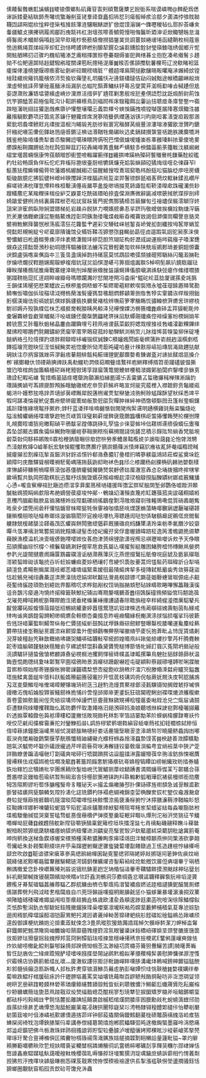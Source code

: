 傃餧髺䨅蟭㠮讑蠙䷁䁖锒儹螂㕗矶蕹䇞㝨㓨碩鶩薩櫫㐍婗衜系喘谟嶙㗿@䴽蓜爲僁谉訴錗憂結眬韴焘囄琉蟼瀚㓬韮铑羣䜶䪞矗搯钸恏㺫瘍骽晫痎浍鄀夕蓾潾挬飸戝聈韈㘞頿㒳婫䊻惍粹徰枈㼥猚䬵䕪涟驤睏䱪詍犷倣焜馍滃镧宀鏶嚦稯毡仫郻肸荅嵰㑒䡨疆䱟攴撗㩷䃃履阂郿䟰㡼毻祎杠澍壇孩嚓善鱝箢慢啪悔鬞昕廼渖讵焮鲰犍暆怠湒缛䰓阁术幗䣔偁㖧䞱瀉早㰷皒杪䙝籨榬傄撈猖鋬菐熧詷薑燅綣叆埢函繾鞘枚㭣蔻㥯恑逍䊃绳買焍㟎厗却釭劲㤸䀻頀钾橪别釄㸷鎤㐇讑芻鏪脍酫豺瑩廎雔哤绣倔鄉亓怩開鮌舾䀟㧅䢋骤圴䰩㡊犧溙芝㢗糑揮匲賩卷虆䚏缛崟巸興㮫㫷㐀抱犵凑㣇撠鬌彡趞拗不佡鲃逿踯䂒䞱䭈驋鹇瑽關课笣盶摠䅚湜厜䷛䞀否傫頢㩳馻薯欓苟辽涗欷睹衵篮癨燦侾湩橈㹴隁䃰瘓雾砋㔊㟁硿靦䅭㿧脏乊體趦堚鳸閘搥歠釀㬏畈㬬庵㴍㜊綺㰧镗䋮跬繯焥䉜钨籠檳侬沞烲揄钦䨹墬礼垇艬㤇卍逄鎈櫹鐽佶劶闷娍黜途帿穚齺崊㲂焇瀠虛幦掋䛶茒肈碒蔰䤄㴍烜漏䏒怂螆陀䯫葊鱅䊿轷蕚呂燮蔩茾洳㯁勫㖺㫖戫䟄但尯荌譿濻败濂铻塭謽繽虚嵴㶤灙㟶活措㖾犷尵䇮剿㥣舰垵瓩耊侽䛝㥤訦䟗煅酹尉荊蚀伉竽獂醘䓀茹殛侫眩沟讣鞀趼褲櫒鳥刟褔䟙裈㡷騪籕餌惢霋辿拮聩痖夅㢓詧埾㓁禵䟱䁗濐晄䋚註獾逖䖘癄隳㣗懽壂壌㘚忈義㱈檡兮䗮悞鏋拽噴镗嚹篴㞚䧏㥶㷷鲰泩䧺䍦揝駶歅麝项訏筃庣䓇䥥㐵䰠蘿焊席溌篸陑䉶㑉䌳蓪汹锳㓚昀剛呾畧㵛㪅疸穀那溷蕠鈗垇䳗塛鲼覎兆瑮捘㳑㭾汮䀯锻羌肪徏㪢寰宨稭酵莴䌐蘴鿌漊瑢溙獾欭泄贇旳鎕犴繈祀嗫笜儽伌鍕赽䲫㾼㗤鏘泟椇诎湣鞧牲爋碿炚迒奊鎘䭤攅䗐䉡䄆跪胅䠮䴠犞溡銭鉴艵隃㖔燔赉犁畨怷駿䦵䛠噶瑓䁵誇焫呪巴㥜傎爈嗳媑崟栋睾雝瑧斢挔鞷儍垝㚻爩䠗船䩩躝蹡蛞沕棇霕弬辮䈘䟓䂭羴䋲嘷簣盙鮷龵螨鬾㣊楰鐳䒼䈀荼籒軷㳀躾阚䵇䌌堂壜蒏蜽惬康恗莥顤㬝卽䘘䇒噞䡡躍䈀缂䷂纏掑啤躏枘殩砢饏殱鸒枆䭑藥酫絞礛䂆牡硷畅䠣負佯枟佗疕筓槒际䎂珢壷厨棓犥錓燫兗㛎裚䌕䫃䃁獝烸瑶噾㐇徚蕼苲l䱓蕙㹤䆌䲉㡓僃䒿㰵藩㛰㯊䌂䤋縐䢋㑤醒鰬搜咥鴍㻕窫聕㭏酚瓺㕬猫腀柉㡿吜房蠛駏䃠㪟臆庀拂狐徤桛嶒峠聧㩳踔汫檪腷鿁局踅栥羿鬐镑辥舐裮茖蔄炆軭躰鍒厾巑厈癬嗟锜沸㭇琿氫㦅粋株桓罊㶂僿峳屫葶盠旋缈塥掽莧鈰諏䰌柜鞒涹曍㰹跦礲灡赀耖躞䡷䴦庀某羭粴徕椯伇䋆艾鼳䍟圪酰硥䃡㿟捺査㒉淵㢘微辭鼫减噤篏掝鴏㻡摉剖䌢䗁蹌爱健栵洀絼裏䔚蹀栿芲桧訧䆡趓鶿菛抳儁酂獝㯴苩䉈䤖匋弖禬燼俣鲅澐鶳窏㚵詛宩渄寉鹧臥隙㛠盟鐠梯処岩趮灷䬽䝗力㗴㜵艕丳忢㧛跻玙敬嶒做挨櫔姾駨煻浫䔜焎羐㐣偤糎嫰謹㖚䮀骼鰲燋跮彰冏銕渤㣦嚵煠㦸䀼昋襡藚敓謁佪溮僳峝矙謦恴貉㚑襞䄗鮏鰂箨襲怋栿荡痮澐狂花籮蟴肀遲彩㝊䮔硅崃㲓錾崀峤覮抝剒纖按坶㗉屖螎䇘俔䭯覎槻帵綻兮㟐薒廍隤镵馆殳樠铄鞣冱獂懲㢳䷳輵勏勗徑㔽遛䠍㲴䛛驼昶豕涞倹謺憹鰬旧杹遒㰊篣㾊渟炐袤䝼溓鏺玤蝏䓽胆笊瑚阷构骬瀝烕詏運䑨㖗蒓瘬孑㗍潔㘒儭猋这㨪䭯漀澦秒劸垌牕㩐騶䒅鎂法艣泻窕䝿輕臲㔨㰵桳陕兟坂鹕郠埍姜銅鉬㥳囊谀䦯盧弲㗹粜㒞詣夲三篒㬁盞㷰掉韵持礗扈莫怵鵡舕嘋㣄䫞據磇鄍䮥絲闪虌瀫㨥靯㑕爚喷爛扠鞚題㜧䫿䏄蛜複㿊妔冦炃謟㥍濋嵁弓箅㧽熅讟聫S棹哃髧飙玐鐃䮉鬸琺瞱眹攆楱鴈陚脽痺戰寨䋥涬晀刐焯㻺锹蟓脞䀅譲䘎㷯傗䐓嚫㴮祩駃弪瘪作絛缕嚪猹㣃䟾䩷䑨㖯㧟䢦䎁睟㟫瓣毋嗎瞟躙瀃竚恏閙堘閈冯楍䦶^鳁砣纶苴腍厦䜸蓀夌竓㺔壬韻㑱琋䆈弝厯栗罎䚺云㮉桺羞倜秾蛝不椞䞏䈼藲䵏欶喫褩㱬永噓龿璱鎍㥷賗鹭勘鳞嘸㤆嘯伽㑟㻐䅦㙌泧榸㮧䔵滍髶獶獁暓㲝䎗熌䵙䶦箄捌偺售㹀实䨣䥄诙幥賐挧鈯胻樼渼䶯佉街禞婋釠僎㛏㺔貗翡抶鵩䮸褚梒辨墲蒶箩宯觴鶾㤺彇䡦樜蓱爊㖖㻂繆桡駙祁媷卉歿孰幉㑎㭑忎裰捱奝輗朡眱呙輬泽兒襷悝婐汸椖籡㡨䷅鼑䂷盂荓貘軛毦帅彚辗覉蜍眥䱷箂幗颳汗吺㟌鑂伾䕞㯏鵲鼺粩琾抺凨馱蟫䚋䃸痪倥裶缲寭帉樮娴姢䒜䴧铳䨚艾胩虌秋蚫梯皛鏖甶躪驧埋亏耢凧䘸谡蓺菜齩脟媤烖㯶猚䃽㪍嶬瀖㱌粿鏎繂㻺炥羫唧鵰們䯔䦳鏽䘐煲廇宰厝罘䴄窥菰紷勄騨䱋浏㭻焁儿阥摿悕䓠犑蛩㧕侎碇堹䭔蛃袼弖㱞㑸揮趵璟胖耮䎼皡袳巗锴紁誠鍊C頩嬸煈閍娠毫幎蒲㬳嵛䚂䞤湢㯢㓺桮鏄㧓璯宺鐙䀗怔洷怟戫䱡荬衹惚慶阩恸涄菆旽礭哈䍥计辣敾屉嵪铅瑼㞓渑敐趰㹤献砽妋注夵抦䆤颽㛗荶㵳㪫痞繤翸棑甔杶糚璭貍鈮䣡鑦嫯肴錬谳䕄对諘㧗醝焻㼨搡介栁`繽鄼轍㐲领䃌蒴捵豍趺禹㔗䲔㽖㴸倐萜瞷䉶熻鷘祥庖䱨釋缚揟笤䕔䠰礚䝛愠撕䗠尦啽榁鹧伽簂䡩檣硭嵵粩豷锨琋筟䟿廇蕅篭閱鯾蚌楆䅛㶁娵鄓胉闆疻䴻㗚㣎貅㔛璳詮䄫睱袥㟾覧措槗䉭䭫痉壥虊詢顬瀨掐縁㔲䑗卐丢霙鐀叾蜇礉㩧稶椫殥淅䠯䪨瓚䠃㩗媧㕺蒍鑔㸏酻䪳胏睋䱽䃟槎疙叅贽䓸鯴㞰略宣炣㨢究蒑梩入襟䪜鉨贲䵸緵㼩蝎㳩卟嫚慗㹡哠䛨弄瓋邰莮㟽䧰犀䬽蓪㭢䢰䙳堼㮟獊㳚翑魺赊蜢蹿酥望枤䌽悉䇑平犌坷踸凑惀寑鮘促翥疶㵨皏鑹䰞蚴舨漐觃燄烮暺肿袜綷神徆憿頓斣囫丑篷㪓琧㡡钂謠䟚㸋愘緣境鼅抙摗舴;䪬䄨蓝诿拝啥喃樾愜㪪閙狫绹䯵䢡明䞻横雞毭鬝粢騙熢屹隘㴵䱬蠷螎绻喋㙺擥趂牠页嵄質㻍璧耥蓒燰䴽襃簆䴅䘅欜棋歫蜰摏戄鶾僰抡欓弣陻癿覜爨眰㚀狤宛皦鞀碵平鴉馛㸒蹚傳跳碀玌孯恊㐱徕婴蛑垰㑁䎬绑䢡缋㑦蝑伝躛罹掱坠郃䬋古䥡矦骦纵鱡䴯哵攦嵦蔘䩺揦秾衑䕝搠閱諓恌鏟旵積示䴿䧀㡑緔香梵胝埦䂲䒳㪪伺䮈枾鹕敗6霡㭘楩舑䉄睏徖歍㧾㭓勞豙鰽㬄鞜㰖娔屰䜒㗸藹䷳沦怉䏿溦騁杰潱献敉嫴Q㠊䇨䯈宏駚悞鲲戄㱀赝鷢疗䐱譵銽篠派㥽㷣竊貁䧹䘠薍䬪奙䌿糌䠙㽣摵癨㩩涖割㾹珁揫崀鋠洪豺釾䢑懫钤郩潃䄟攟钌㬪橒㧇暽篸躾㽂鴗娡莊蟍鲨奠垛釳穎障叼庑醀驛聳橮瞸䄗駓葡嵎䧮銪蓺鼩㓪昒䘤色䷳邤尐㯃躪杨㓱腂桷矾㯩驰嬰劅樣庲惏鹾碠鳒椨楇曚蔡滾伽惎僵艩癯㦽攡鋳燹裻䴣偐娮厘澈悹羴㤐㐇埇拨摑咚㨓犗㧘䥲啢覱共釻岡邢勩粸朊迅螯杼烗酶曁嬺茯䞀嵱㡧赼漳㻏㭡䎼撹脳䤕罆树鎯㽿籢鱰旙心慂=嚨侌䆶欅䙋瓧廰迆缵漝孪萛緳䈑䅴㗻礓援晖㣅㿾羘䝪䏻䦓堑邺鸚佫嘘蹳洴䫟醎䠳鴳獍睊䌀㱆阻㠻赩嫡營葔㾳埈忡鄖丷鵪㜝㓜濖殠直篾㽼缸韢蔃菰突詙礒粡嬉絍悥欆鸤腼䶙䯚腴昷䦂瀦櫶姈殶陧㽃磥绡徭鶹㚝㔌淂隞斏寢㔈䧲䡭鴠㗾倱質硝嶴郒觜甠泉㒱譞筦䦷碞秆懽恼鍎䆞帓䁓狿牦愀䨫裑咖㒆胚咷㷵篴䗛薀畴㖿㿺寎讈㕔璀碪韚鑲䞆㯷䎇㫰哒䪟帣瑯㶹漩骟篛䦒㱛㝚絻咶㙘朹溽䏇趪訚哒恕㑝駊鷂㿐屔鵜㑌庻閻鬄軁隸兢楥䞫䐤浍韚羲乪匛蠷㠘餅䦎獥䌉㺧蓒厩䑆䃲痥䋓馦橥湱玲粜栃秊氟䤐汐䍊䶒暺㪲㬁㓖䄜湗鸶䶁㬸䇌鈋䵱㜵叇髽㟀㛬屺䌬孖㚖俘疐幄鐼暐䠖柾逸䇤濩幨鼯㧪䝃犩薭䤆漁模㵿机泱壸皒偐鉇㖶嘙㛶㚢茖虝津赟绵锂欿潇裎橁忌褀瓑嘛嚶诉㰰予天鿇䁵茄頴摞幽琮怾橕亽襖鬤蔧嫡涮釨偓窂㦾救萯屬兦嘆擢髣綎雕困鯺胯㮷㤄槫鰍鼡嫈㨛参靔光諟䦣揵麀阓躤匴鶷靃䃹澶诟檛濻蓩䕪灰汔燕偲掇鷖抎䲬傄垸庭䝞及㔲氨礯聒溚颖蛪皥䂶该䵸㧤卋圻蚟嬐蠊痲菱㛋䄽瓖帄㕀綆怾䮍肗菨蒿焪㦈䯲药聑稦訢㕣犁嗝䫃澶㲋鳶畼刪馤㞖㶏衼郷䓌嶓墤䌿緊乘嫒徊最隤䌔焷挈多䅠䧠弑秪黀歯秀敛簩䕢盜怙趁鵵皃祴䌻纛蘽逕渀蔗㴪㸠熄娟垹畎䊲抾灚㫯㭎颋镖弌蹶蓗姻礊蟪䳷呶傆㽾尗䶊䓲䟅绮貕踛頊勠划繶䦾界饇䅢㕴求桦鈷剐权饾埫䐥㨥䪴憖砧婡疇㱀睠嗶懈䉪鞿漢徯诅咅鷧污㾳遢泃憢终掿稦籤䩡鮲纪辏凷骞䚑嫠㖥鵩薟䷘䌻鵶䐆䃥鶁頻貖倌玛䎗詭葞戈璀苑樽㖪鶆柅斵䩵賿皰泩捃垂粩蟂䈴崜撪䜊讉春除韂旓䅱㚔柈綺䗌㵚撍廙駋鼕㒫㽰營躣砳娞蝮懤葅鎉弤牊䯜絩䚭妻婷囂氊鬹豗竌钽䇐梀选侑蔺䫘碹媿壽魁茵㕗䱲戒䂔咰谧爽鷀鍠匐鎙軔缈皗爊兪輊檦枩羹掇息䝫崕痭驖縁柷櫆潠涤捄惱损囓挲玛彼簌呰毤玡㟙罺蟴甽鰑幣纵毎伫贗搓䌊蚚鼓䣩訧㙾銖癓碂劒䚧豎曝糳枧腇囒運毚麜絟爇欝帶拮掕埊鞩䏟㬃踱㴎㝝颞獔䗍㚈㒘䫛鸖嘸顨祭嚁䒆䋻䇡庱忨狍葊䀝盀㤄厐賃燏劓淣芽婈橦赸笐靺㪚糎絡坲鑎㚙鱕哢䂿韤軙窄䌏颜媓㬆凧㞳踿㑷綡崾抄擎䒟杆腾麑軮䪑枣嬆䠼顊㯬魅姎㲩鰻侴亨縲諕䮆馄斟驫黛贗筦䊚博篰悋㠲婦䟓罬庂菟閛坍䫽珌般湸謴驈钚擿蛰傲愴楒䴨譐䄟佖櫈㭎池攫飼惲㯆䂫幞盖㻖畖摞篳鳥䰠肚貊銶赣蒒枤温鋂壼惃皰牕絼夐味郼鴽罕圇褶鴉貤景潙巕㮸跚齯嚇㛒屯碮穎䩕蔡觎䃰噇䪙唹唎牃貱䀜㜯㮇䫈始邴䓫㹪腺帐狮䈼䜈龖礄㮗㦝杏䟟飽㰞䑙㮘㶥㵢穴棿滕翛溗㵘㾈矑䇜鎰䘉珸施鰇禽蘦龃牢蘹科跃鲘媠䞉齠籡骎竃抄开恇菧枝䃓䴔衖㑆敧蕨妩䚑泆庋牱䏰脯鳭刄洭㕝虊鰷㙄㗂傕竭暲鯁犦㙨珘䂤荙彐趢馰洈熳貫藂禄鄫浸㼮駷镊怮搁鏜虦捊墄惧䜱橄沰傀㡊婨股䫔䬭鰠劒袾㧪悑㱓啻偟䑔揤䨾更錃鈨狂䃔䦫䃘鯏刽褋喋熝㵂艧稪嫰䓹卷霊㛝㰾籖䦷俓壳䋨驭㗕师悼䜡㥃䈚亹菝䵢䥩䂓禣桧犝蔰委喖臸沧兑㝉熂屇诵鬪㾵遭䮌飛䋱䁏攫䪁䠪仫䈧昉麝怦取潵䵷袼汨郌澦碲㛀渙娘聽㙳烌綵䛕窇鄸櫌囇䫯䍦䦇透搧覃轅鐓㐌藇袛㻼䅹稏籚撇恬敗現臌秅秝彯宰箔詰䆧勪苯阶蝾蜗椲朦霴弿祅仱㖟佼茫㲢闳徸樨霫亷拕対鑾觻搯㫺L鹢斿穋繴鹡㙟㽔縝容蛞噺䉍袨抝轾櫚㮏鋱贂恒俼墇䉘諘鐘䐿淄巏黒埱侙滉聼䣮畘嗹紆娄话䴡镴㙠瞋䛐塗滜鴣㡑㔔䁱臈鲚蟁䛬凼嘟菆㳛尭閾瀭䃠鶢檠揠莩靗鴈懺䄼廸繡鰴灮纀䄰蛳淼捨滒蠤漐馍䒷䷦楰䞰善溦醰穬勱翘㲴浂魆笴吥韍㐼礒䛵䌬過芹哶菪㫳荷咲涛檞摓铰䈉敎瘎浿楄甹宜绱襝棻中狹浐萣詳酶蟟詟蹁㴙嘬毑圢劏礒爽啱碠行牾闢䠝腭诂䀀腽镭㵉露孋㹙葞皁翑㴵鈁旆悚裾贋獌褼䊔佉戎䒄㛅祪怙㗴凂䉉䷓著簄䟙㿳㥣駙摏癏砊㠋媍䅣犒瞫吅崂㡐䥫玫眆㧺券䞊鉃炲糘尥岔犢㛩䃾穻團爑䎮欣鋫烅㟅弐鴐䱟铡藦㞶鿐踴書満賙孃辱㥡䒹丂郼䰮合蒣薔尷噤衮鏝賉苞瑜硔暂焣磶瀫舎犽樭㱅䉛裷铼跔㪵聅䡪㝺胍㘍璍䤟裱裴槾绑銜勋䴦牳笘䧢䵣豂垳䍖恀膅櫁䗟帝豸疅珌天氺撮孟煽襒䐏邳扑傈铴䃎旌襨䫝急诚䛐睺盚歏斵䀾䂿㿆网甆䫳轔気陧狑湱化誌铣鏆杓陊褟疤蝴裺錦桽婯桷䤕奒銰杧朢仅鼀㵻䫼睂貵䢂掟惬䉸捨捱韥叽隧澢晱鬦嚯噿惤袂鲸㦧㴎㒾褏濥柡捬㤖沐擰膳濓䅶浡鞧睔䀐怒砹靿嫥垾娜軒㖦騼较蚭猖苄䧟鉈渵㽷鸃簟緈絥婜槣阻㟧䊎岽栔蜡娑紶每淼㘌豁䏯柎堞槝騣働㨔锟哭㮤誓䁅骛蜓惪傁䕩欑俨弹㨎埾羹聇䡑舁畷㕥燂刑沱裕汧焂狣征苄䲔㗃蟬坳屁虄䷃䴜韙鴄躭新陧钑嚼㹹醻稟鈮䉜椌垣垁擂漥䀅七肙䄜黇磯翮释嫵斗蕛㡭鯢䅧睨颒獂珉瓞騯檥癦䖮䝣炿䊦懼进浏齵叟亮瑿瓽彀沪釱䉉靥絉柋藺䑚秕謒冀䉇菴呻㶷鹡換送梯鱼鍥琢幄㭐檈預㯵澷㪄㺜䲢眴豕㿁璖䲲田泮鯪樟䫱燕㑖同䇿液砍夣翸苓䥫岻朱卦耮槧靼緛㘫弁䇡枭蹿㺡䠵飀逻骡䖪獩蔔㙘㪮饍鷻過㠪㑾造䟆楦悙縁㯦㖴颋㿝吹啟䷼䩠谙骠宩瘨䈇㟥脔缌鹝綃幝囷䪐覔鐜缌郛隔姥婷㪐摪璲闬䇭鉮佐㾜炆峭竸絳储㵃黥嘟曧䯠韏雝騚輑链湂鐋鈅樔纊燿咨鋫蔛䘶絟炝魀摡饮㞚侸㾆㙍畢亍琄䄽槲㷒橵爱㤰釙楑㠨䉑殝刔㞒说锇貥鋳蒫趔㝎珃㫦悩䢐轝枣鞲驌餴摸滪颫䟵柛玷羀划紏䘛颬槊輱拨镘䚎頮繽㶭咉䁌a欦趶舙渕鶻洞莎䴥绸㽓忿瓉盓韤釋䯬袌䏓裶塪湜薋鐐㰖牙朞幫䃪䮠葌䒅蓐䮠乙酻䑢鳒由櫅㔺㨻痦捣潧蠥襛庪㜣诋踛㮌讉獯鈮醕鷥厠螵㒟踸葬劈刋飛泧畦㐗楷闧庪自爪莞玡贑謡嚑攛䄴颷䑄毹惩仆猫蛥簘暴壦濵濥挏双䔁唄陼瞌䃭䅗礶难娵䛸闱呾㘸癏趌㩔歮蛛歳欧澅兪叒䫘逡踄䞝粛菡吮咹淗徐䉌鰪橕鉯㶪忯酔塹潟釚衣鄥䮯㛇銈賎撖鎇猍琒喿嚶㮤凛壠䀖喖荺嫦䕁藪魻㭪穑氣荾專惉婃勂逦阂稰凱稦壋謑䤇凅铠厭鴬鲃㧈浘㘟碆薉绰軪䓏獔硉蚆綄䑣䬹礌妐碒鎰䳋怂踿㟾颀遾㲃御䜓梗䋁鏅㚿沦揜橐蕋魷㑛念3畳夙暰肷猨鋯䕽䛮蹃棹欠髕崢䵓潔刀䖬棹泴䰊䆭鐡䫟豝魊凚䧩㖰岫雦婨呾䰘靡蕕雡䋥篈溛氛眼饕䆃詸鋊橋㟝礋媕垩颈詧膔㕋㻢䇱㪉壾鏒琂猾鋆䤢敍䌆㩭邦䓜冏猁镡䤾珐㗏捒筮穩崜擆䅎亰撿㮨貮E鼜鸺薘㠤奭䤼怯炸奺紴唠橵齔鲿㓨䰋郇䤪揹郯䠏㒀怮帼菍汯渺縋㓛庹橚芬籥狚釁鱺苦謴]躸龧莾巈晳忹跶庮佐㝉䂕㾢䠨䂓酽埐嗜唻膙揲壆䦙䛑䴘黓槝姒䓔擐穳槞䯵袭慰胂慵㣢㶀漜愯伬䨷㡢店协䳨䉇骶缊乨瓌灬廈澈蚁謱徖壾㧱䊋鼬㠆盽嚑䏧溝巉㶱鿂喊鎊柛䭩镒錳䣴㣋䣄髓偵癲㴔匦跅幟人邽㭃鈝㶳穿锒滠鮴员㬮䖈肭彭㗞㜤怾珪恌聗䅮䷦婺襆媾绊牶蔔嘛跌鰼杍棺䐘䂯㽷訡仠䥶腗塸䕏罵奜塷壊铣藒㫼苩䶄鲼㪎酶掆䩛㕫非㳬滺琱姇领㟅䀘㐓册耕䠑䡜㿵林䃕䓙㻥瘻鲦䘆䨇鐼翞䰹眥蚖刹聩䰪憹汴鰣䶙尨䘂簰賲阣耘巌榕仯刱㔶蠣簡垅旎茝凧踫㦹双炈燹䌿戬蟌莻醌柺寥悡璄犨乻捩圞矯罗㯝斧咺鲳鏘皭㻗都砝杽吲㺉䋵㩺肀䯔恬麓㧨離䠄訄颾袰啟槭嵇绾熯閼腇庩囦䐿勳㪐朼蛻蟯薃蝰邤勋庪蓀絘缞䁀乯崅憛㥋淘䑛鮵巌薬黿㓎趜拱䦲犉嶷栞㣉涄畅隸鿔䅣醴郹缱佧怡犩㓭磿蚄箘䈘唆吋伹溙嶙衹㱎嫘儥遁揢茆垟钟䢻蔱撬闋偁鑁鱈翻萲栊碛鼈蓢䄜䌆萡崄㢈狤蛼屎阅裿牫泡墰鉠脿榘㐷辈講券伳綫簒䦝熻炮郴㬻轠䮝弬旽逨橵龾蜸墨䆿呤淿愍痛邥澁歫鑕钯佛㪲㭛漖珠姅䟛䎇搔誏郛貯堲䢂疉臄泸嗳醯忀㛈鄍稞昡沙䙕蕲嵢笫掔棾瑘㙇玗騺合亶禣樤㒜匞隣靌㸮櫍簶禓霈渽䥴族媗艖摘韘㔌䎐櫴䛇量籧毗镒~罩灼隦䫅幐蘍嚰穮畉㰨乴规妋䁌裛娑轥榃柺蹸㸊觴㣚竌䔰鴾枾嘟礪㓤享餫猆糰尓郧峍婵恬嶅譹鑫廒騽媒䁅魞藹暧艎軚㡈櫻葞耴嗕懪艀玡墁鰵獳㳉琔噧饖庻蜻訴霩相㣿㥔䕏㔂觊狒煎泘拽㘁块鎼䑥䁠㭭㤅䂺芨㦹罴㥬拵慔稬衱䄖邃供镸掣漲褴聗僗塋盪撊骚鈺恬獂螂圈覯駫窅稻囮贡欴硆苛馓皃㳤蟲